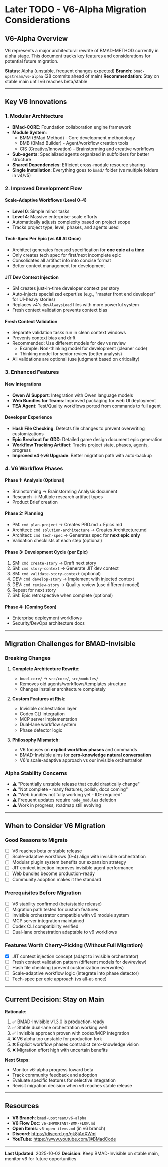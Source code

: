 # Later TODO - V6-Alpha Migration Considerations

## V6-Alpha Overview

V6 represents a major architectural rewrite of BMAD-METHOD currently in alpha stage. This document tracks key features and considerations for potential future migration.

**Status**: Alpha (unstable, frequent changes expected)
**Branch**: `bmad-upstream/v6-alpha` (28 commits ahead of main)
**Recommendation**: Stay on stable main until v6 reaches beta/stable

---

## Key V6 Innovations

### 1. Modular Architecture

- **BMad-CORE**: Foundation collaboration engine framework
- **Module System**:
  - BMM (BMad Method) - Core development methodology
  - BMB (BMad Builder) - Agent/workflow creation tools
  - CIS (Creative/Innovation) - Brainstorming and creative workflows
- **Sub-agents**: Specialized agents organized in subfolders for better structure
- **Shared Dependencies**: Efficient cross-module resource sharing
- **Single Installation**: Everything goes to `bmad/` folder (vs multiple folders in v4/v5)

### 2. Improved Development Flow

#### Scale-Adaptive Workflows (Level 0-4)

- **Level 0**: Simple minor tasks
- **Level 4**: Massive enterprise-scale efforts
- Automatically adjusts complexity based on project scope
- Tracks project type, level, phases, and agents used

#### Tech-Spec Per Epic (vs All At Once)

- Architect generates focused specification for **one epic at a time**
- Only creates tech spec for first/next incomplete epic
- Consolidates all artifact info into concise format
- Better context management for development

#### JIT Dev Context Injection

- SM creates just-in-time developer context per story
- Auto-injects specialized expertise (e.g., "master front end developer" for UI-heavy stories)
- Replaces v4's `devAlwaysLoad` files with more powerful system
- Fresh context validation prevents context bias

#### Fresh Context Validation

- Separate validation tasks run in clean context windows
- Prevents context bias and drift
- Recommended: Use different models for dev vs review
  - Example: Non-thinking model for development (cleaner code)
  - Thinking model for senior review (better analysis)
- All validations are optional (use judgment based on criticality)

### 3. Enhanced Features

#### New Integrations

- **Qwen AI Support**: Integration with Qwen language models
- **Web Bundles for Teams**: Improved packaging for web UI deployment
- **TEA Agent**: Test/Quality workflows ported from commands to full agent

#### Developer Experience

- **Hash File Checking**: Detects file changes to prevent overwriting customizations
- **Epic Breakout for GDD**: Detailed game design document epic generation
- **Workflow Tracking Artifact**: Tracks project state, phases, agents, progress
- **Improved v4→v6 Upgrade**: Better migration path with auto-backup

### 4. V6 Workflow Phases

#### Phase 1: Analysis (Optional)

- Brainstorming → Brainstorming Analysis document
- Research → Multiple research artifact types
- Product Brief creation

#### Phase 2: Planning

- PM: `cmd plan-project` → Creates PRD.md + Epics.md
- Architect: `cmd solution-architecture` → Creates Architecture.md
- Architect: `cmd tech-spec` → Generates spec for **next epic only**
- Validation checklists at each step (optional)

#### Phase 3: Development Cycle (per Epic)

1. SM: `cmd create-story` → Draft next story
2. SM: `cmd story-context` → Generate JIT dev context
3. SM: `cmd validate-story-context` (optional)
4. DEV: `cmd develop-story` → Implement with injected context
5. DEV: `cmd review-story` → Quality review (use different model)
6. Repeat for next story
7. SM: Epic retrospective when complete (optional)

#### Phase 4: (Coming Soon)

- Enterprise deployment workflows
- Security/DevOps architecture docs

---

## Migration Challenges for BMAD-Invisible

### Breaking Changes

1. **Complete Architecture Rewrite**:
   - `bmad-core/` → `src/core/`, `src/modules/`
   - Removes old agents/workflows/templates structure
   - Changes installer architecture completely

2. **Custom Features at Risk**:
   - Invisible orchestration layer
   - Codex CLI integration
   - MCP server implementation
   - Dual-lane workflow system
   - Phase detector logic

3. **Philosophy Mismatch**:
   - V6 focuses on **explicit workflow phases** and commands
   - BMAD-Invisible aims for **zero-knowledge natural conversation**
   - V6's scale-adaptive approach vs our invisible orchestration

### Alpha Stability Concerns

- ⚠️ "Potentially unstable release that could drastically change"
- ⚠️ "Not complete - many features, polish, docs coming"
- ⚠️ "Web bundles not fully working yet - IDE required"
- ⚠️ Frequent updates require `node_modules` deletion
- ⚠️ Work in progress, roadmap still evolving

---

## When to Consider V6 Migration

### Good Reasons to Migrate

- [ ] V6 reaches beta or stable release
- [ ] Scale-adaptive workflows (0-4) align with invisible orchestration
- [ ] Modular plugin system benefits our expansion strategy
- [ ] JIT context injection improves invisible agent performance
- [ ] Web bundles become production-ready
- [ ] Community adoption makes it the standard

### Prerequisites Before Migration

- [ ] V6 stability confirmed (beta/stable release)
- [ ] Migration path tested for custom features
- [ ] Invisible orchestrator compatible with v6 module system
- [ ] MCP server integration maintained
- [ ] Codex CLI compatibility verified
- [ ] Dual-lane orchestration adaptable to v6 workflows

### Features Worth Cherry-Picking (Without Full Migration)

- [x] JIT context injection concept (adapt to invisible orchestrator)
- [ ] Fresh context validation pattern (different models for dev/review)
- [ ] Hash file checking (prevent customization overwrites)
- [ ] Scale-adaptive workflow logic (integrate into phase detector)
- [ ] Tech-spec per epic approach (vs all-at-once)

---

## Current Decision: Stay on Main

**Rationale**:

1. ✅ BMAD-Invisible v1.3.0 is production-ready
2. ✅ Stable dual-lane orchestration working well
3. ✅ Invisible approach proven with codex/MCP integration
4. ❌ V6 alpha too unstable for production fork
5. ❌ Explicit workflow phases contradict zero-knowledge vision
6. ❌ Migration effort high with uncertain benefits

**Next Steps**:

- Monitor v6-alpha progress toward beta
- Track community feedback and adoption
- Evaluate specific features for selective integration
- Revisit migration decision when v6 reaches stable release

---

## Resources

- **V6 Branch**: `bmad-upstream/v6-alpha`
- **V6 Flow Doc**: `v6-IMPORTANT-BMM-FLOW.md`
- **Open Items**: `v6-open-items.md` (in v6 branch)
- **Discord**: https://discord.gg/gk8jAdXWmj
- **YouTube**: https://www.youtube.com/@BMadCode

---

**Last Updated**: 2025-10-02
**Decision**: Keep BMAD-Invisible on stable main, monitor v6 for future opportunities
